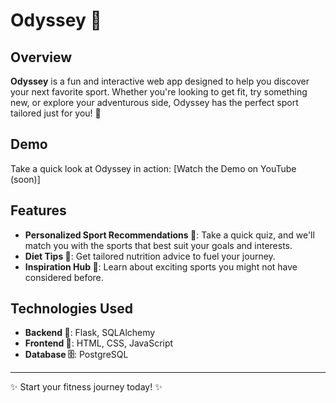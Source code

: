 # Odyssey 🎱 

## Overview  
**Odyssey** is a fun and interactive web app designed to help you discover your next favorite sport. Whether you're looking to get fit, try something new, or explore your adventurous side, Odyssey has the perfect sport tailored just for you! 💪  

## Demo  
Take a quick look at Odyssey in action: [Watch the Demo on YouTube (soon)] 

## Features  
- **Personalized Sport Recommendations 🎯**: Take a quick quiz, and we'll match you with the sports that best suit your goals and interests.  
- **Diet Tips 🥗**: Get tailored nutrition advice to fuel your journey.  
- **Inspiration Hub 🌈**: Learn about exciting sports you might not have considered before.  

## Technologies Used  
- **Backend 🔧**: Flask, SQLAlchemy  
- **Frontend 🎨**: HTML, CSS, JavaScript  
- **Database 🗄️**: PostgreSQL  

---

✨ Start your fitness journey today! ✨
